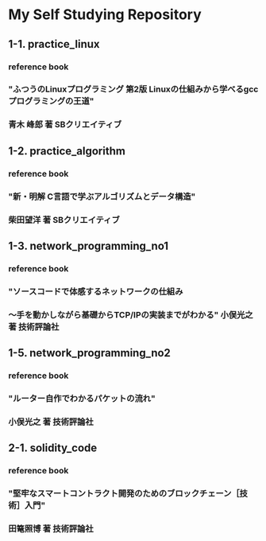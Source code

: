 # My Self Studying Repository

## 1-1. practice_linux
### reference book
### "ふつうのLinuxプログラミング 第2版 Linuxの仕組みから学べるgccプログラミングの王道"
### 青木 峰郎 著 SBクリエイティブ

## 1-2. practice_algorithm
### reference book
### "新・明解 C言語で学ぶアルゴリズムとデータ構造" 
### 柴田望洋 著 SBクリエイティブ

## 1-3. network_programming_no1
### reference book
### "ソースコードで体感するネットワークの仕組み
### ～手を動かしながら基礎からTCP/IPの実装までがわかる" 小俣光之 著 技術評論社

## 1-5. network_programming_no2
### reference book
### "ルーター自作でわかるパケットの流れ" 
### 小俣光之 著 技術評論社

## 2-1. solidity_code
### reference book
### "堅牢なスマートコントラクト開発のためのブロックチェーン［技術］入門" 
### 田篭照博 著 技術評論社
